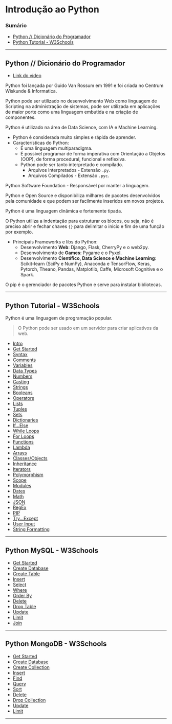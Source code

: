 # Introdução ao Python

### Sumário

- [Python // Dicionário do Programador](#python--dicionário-do-programador)
- [Python Tutorial - W3Schools](#python-tutorial---w3schools)

---

## Python // Dicionário do Programador

- [Link do vídeo](https://www.youtube.com/watch?v=uOgDa1rlqjE&ab_channel=C%C3%B3digoFonteTV)

Python foi lançada por Guido Van Rossum em 1991 e foi criada no Centrum Wiskunde & Informatica.

Python pode ser utilizado no desenvolvimento Web como linguagem de Scripting na administração de sistemas, pode ser utilizada em aplicações de maior porte como uma linguagem embutida e na criação de componentes.

Python é utilizado na área de Data Science, com IA e Machine Learning.

- Python é considerada muito simples e rápida de aprender.
- Características do Python:
    - É uma linguagem multiparadigma.
    - É possível programar de forma imperativa com Orientação a Objetos (OOP), de forma procedural, funcional e reflexiva.
    - Python pode ser tanto interpretado e compilado.
        - Arquivos Interpretados - Extensão ``.py``.
        - Arquivos Compilados - Extensão ``.pyc``.

Python Software Foundation - Responsável por manter a linguagem.

Python e Open Source e disponibiliza milhares de pacotes desenvolvidos pela comunidade e que podem ser facilmente inseridos em novos projetos.

Python é uma linguagem dinâmica e fortemente tipada.

O Python utiliza a indentação para estruturar os blocos, ou seja, não é preciso abrir e fechar chaves ``{}`` para delimitar o início e fim de uma função por exemplo.

- Principais Frameworks e libs do Python:
    - Desenvolvimento **Web**: Django, Flask, CherryPy e o web2py.
    - Desenvolvimento de **Games**: Pygame e o Pyxel.
    - Desenvolvimento **Científico, Data Science e Machine Learning**: Scikit-learn (SciPy e NumPy), Anaconda e TensorFlow, Keras, Pytorch, Theano, Pandas, Matplotlib, Caffe, Microsoft Cognitive e o Spark.

O pip é o gerenciador de pacotes Python e serve para instalar bibliotecas.

---

## Python Tutorial - W3Schools

Python é uma linguagem de programação popular.

> O Python pode ser usado em um servidor para criar aplicativos da web.

- [Intro](/W3Schools/INTRO.md)
- [Get Started](/W3Schools/GET_STARTED.md)
- [Syntax](/W3Schools/SYNTAX.md)
- [Comments](/W3Schools/COMMENTS.md)
- [Variables](/W3Schools/VARIABLES.md)
- [Data Types](/W3Schools/DATA_TYPES.md)
- [Numbers](/W3Schools/NUMBERS.md)
- [Casting](/W3Schools/CASTING.md)
- [Strings](/W3Schools/STRINGS.md)
- [Booleans](/W3Schools/BOOLEANS.md)
- [Operators](/W3Schools/OPERATORS.md)
- [Lists](/W3Schools/LISTS.md)
- [Tuples](/W3Schools/TUPLES.md)
- [Sets](/W3Schools/SETS.md)
- [Dictionaries](/W3Schools/DICTIONARIES.md)
- [If...Else](/W3Schools/IF_ELSE.md)
- [While Loops](/W3Schools/WHILE_LOOPS.md)
- [For Loops](/W3Schools/FOR_LOOPS.md)
- [Functions](/W3Schools/FUNCTIONS.md)
- [Lambda](/W3Schools/LAMBDA.md)
- [Arrays](/W3Schools/ARRAYS.md)
- [Classes/Objects](/W3Schools/CLASSES_OBJECTS.md)
- [Inheritance](/W3Schools/INHERITANCE.md)
- [Iterators](/W3Schools/ITERATORS.md)
- [Polymorphism](/W3Schools/POLYMORPHISM.md)
- [Scope](/W3Schools/SCOPE.md)
- [Modules](/W3Schools/MODULES.md)
- [Dates](/W3Schools/DATES.md)
- [Math](/W3Schools/MATH.md)
- [JSON](/W3Schools/JSON.md)
- [RegEx](/W3Schools/REGEX.md)
- [PIP](/W3Schools/PIP.md)
- [Try...Except](/W3Schools/TRY_EXCEPT.md)
- [User Input](/W3Schools/USER_INPUT.md)
- [String Formatting](/W3Schools/STRING_FORMATTING.md)

---

## Python MySQL - W3Schools

- [Get Started]()
- [Create Database]()
- [Create Table]()
- [Insert]()
- [Select]()
- [Where]()
- [Order By]()
- [Delete]()
- [Drop Table]()
- [Update]()
- [Limit]()
- [Join]()

---

## Python MongoDB - W3Schools

- [Get Started]()
- [Create Database]()
- [Create Collection]()
- [Insert]()
- [Find]()
- [Query]()
- [Sort]()
- [Delete]()
- [Drop Collection]()
- [Update]()
- [Limit]()

---